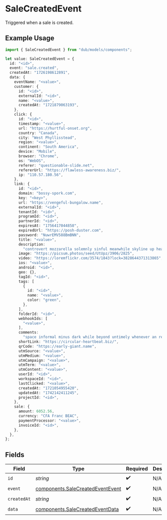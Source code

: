 # SaleCreatedEvent

Triggered when a sale is created.

## Example Usage

```typescript
import { SaleCreatedEvent } from "dub/models/components";

let value: SaleCreatedEvent = {
  id: "<id>",
  event: "sale.created",
  createdAt: "1726198612891",
  data: {
    eventName: "<value>",
    customer: {
      id: "<id>",
      externalId: "<id>",
      name: "<value>",
      createdAt: "1721879063193",
    },
    click: {
      id: "<id>",
      timestamp: "<value>",
      url: "https://hurtful-onset.org",
      country: "Canada",
      city: "West Phyllisstead",
      region: "<value>",
      continent: "South America",
      device: "Mobile",
      browser: "Chrome",
      os: "WebOS",
      referer: "questionable-slide.net",
      refererUrl: "https://flawless-awareness.biz/",
      ip: "110.57.180.56",
    },
    link: {
      id: "<id>",
      domain: "bossy-spork.com",
      key: "<key>",
      url: "https://vengeful-bungalow.name",
      externalId: "<id>",
      tenantId: "<id>",
      programId: "<id>",
      partnerId: "<id>",
      expiresAt: "1756417044858",
      expiredUrl: "https://posh-duster.com",
      password: "NuwrEMV588BmBNN",
      title: "<value>",
      description:
        "controvert mozzarella solemnly sinful meanwhile skyline up heating avaricious",
      image: "https://picsum.photos/seed/UtUpz/3906/2825",
      video: "https://loremflickr.com/3574/1843?lock=3828644371313865",
      ios: "<value>",
      android: "<id>",
      geo: {},
      tagId: "<id>",
      tags: [
        {
          id: "<id>",
          name: "<value>",
          color: "green",
        },
      ],
      folderId: "<id>",
      webhookIds: [
        "<value>",
      ],
      comments:
        "space informal minus dark while beyond untimely whenever an representation lest aha analyse firm than given",
      shortLink: "https://circular-heartbeat.biz/",
      qrCode: "https://early-giant.name",
      utmSource: "<value>",
      utmMedium: "<value>",
      utmCampaign: "<value>",
      utmTerm: "<value>",
      utmContent: "<value>",
      userId: "<id>",
      workspaceId: "<id>",
      lastClicked: "<value>",
      createdAt: "1721054955420",
      updatedAt: "1742142411245",
      projectId: "<id>",
    },
    sale: {
      amount: 6052.56,
      currency: "CFA Franc BEAC",
      paymentProcessor: "<value>",
      invoiceId: "<id>",
    },
  },
};
```

## Fields

| Field                                                                                | Type                                                                                 | Required                                                                             | Description                                                                          |
| ------------------------------------------------------------------------------------ | ------------------------------------------------------------------------------------ | ------------------------------------------------------------------------------------ | ------------------------------------------------------------------------------------ |
| `id`                                                                                 | *string*                                                                             | :heavy_check_mark:                                                                   | N/A                                                                                  |
| `event`                                                                              | [components.SaleCreatedEventEvent](../../models/components/salecreatedeventevent.md) | :heavy_check_mark:                                                                   | N/A                                                                                  |
| `createdAt`                                                                          | *string*                                                                             | :heavy_check_mark:                                                                   | N/A                                                                                  |
| `data`                                                                               | [components.SaleCreatedEventData](../../models/components/salecreatedeventdata.md)   | :heavy_check_mark:                                                                   | N/A                                                                                  |